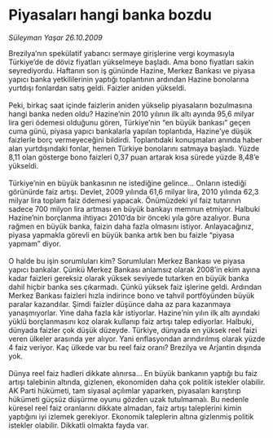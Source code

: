 # Piyasaları hangi banka bozdu

*Süleyman Yaşar 26.10.2009*

<div class="taraf_structure_2col_1zq">
<div class="margen_n">



 <p>Brezilya’nın spekülatif yabancı sermaye girişlerine vergi koymasıyla Türkiye’de de döviz fiyatları yükselmeye başladı. Ama bono fiyatları sakin seyrediyordu. Haftanın son iş gününde Hazine, Merkez Bankası ve piyasa yapıcı banka yetkililerinin yaptığı toplantının ardından Hazine bonolarına yurtdışı fonlardan satış geldi. Faizler aniden yükseldi. <br/><br/>Peki, birkaç saat içinde faizlerin aniden yükselip piyasaların bozulmasına hangi banka neden oldu? Hazine’nin 2010 yılının ilk altı ayında 95,6 milyar lira geri ödemesi olduğunu gören, Türkiye’nin “en büyük bankası” geçen cuma günü, piyasa yapıcı bankalarla yapılan toplantıda, Hazine’ye düşük faizlerle borç vermeyeceğini bildirdi. Toplantıdaki konuşmaları anında haber alan yurtdışındaki fonlar, hemen Türkiye bonolarını satmaya başladı. Yüzde 8,11 olan gösterge bono faizleri 0,37 puan artarak kısa sürede yüzde 8,48’e yükseldi. <br/><br/>Türkiye’nin en büyük bankasının ne istediğine gelince... Onların istediği görünürde faiz artışı. Devlet, 2009 yılında 61,6 milyar lira, 2010 yılında 62,3 milyar lira toplam faiz ödemesi yapacak. Önümüzdeki yıl faiz tutarının sadece 700 milyon lira artması en büyük bankayı memnun etmiyor. Halbuki Hazine’nin borçlanma ihtiyacı 2010’da bir önceki yıla göre azalıyor. Buna rağmen en büyük banka, faizin daha fazla olmasını istiyor. Anlayacağınız, piyasa yapmakla görevli en büyük banka artık ben bu faizle “piyasa yapmam” diyor. <br/><br/>O halde bu işin sorumluları kim? Sorumluları Merkez Bankası ve piyasa yapıcı bankalar. Çünkü Merkez Bankası anlamsız olarak 2008’in ekim ayına kadar faizleri gereksiz olarak yüksek seviyede tutarken en büyük banka dahil hiçbir banka ses çıkarmadı. Çünkü yüksek faiz işlerine geldi. Ardından Merkez Bankası faizleri hızla indirince bono ve tahvil portföyünden büyük paralar kazandılar. Şimdi faizler düşünce daha az para kazanmaya yanaşmıyorlar. Yine daha fazla kâr istiyorlar. Hazine’nin yılın ilk altı ayındaki yüklü borçlanmasını koz olarak kullanıp faiz artışı talep ediyorlar. Halbuki, dünyada faizler çok düşük düzeyde. Türkiye, dünyada en yüksek reel faizi veren ülkeler arasında yer alıyor. Yani enflasyondan arındırılmış olarak yüzde 4 faiz veriyor. Kaç ülkede var bu reel faiz oranı? Brezilya ve Arjantin dışında yok. <br/><br/>Dünya reel faiz hadleri dikkate alınırsa... En büyük bankanın yaptığı bu faiz artışı talebinin altında, gizlenen, ekonomiden daha çok politik istekler olabilir. AK Parti hükümeti, tam siyasal açılımlar yaparken, piyasaları karıştırıp hükümeti güçsüz düşürme oyunu gözden uzak tutulmamalı. Bu nedenle küresel reel faiz oranlarını dikkate almadan, faiz artışı taleplerini kimin yaptığını iyi izlemek gerekiyor. Ekonomik taleplerin altına gizlenmiş politik istekler olabilir. Dikkatli olmakta fayda var. </p>
<br/>
<br/>
<br/>



<br/>


<div id="taraf_not">
</div>

</div>


</div>
